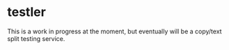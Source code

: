 testler
=======

This is a work in progress at the moment, but eventually will be a copy/text split testing service.